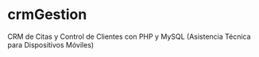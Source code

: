 # crmGestion
CRM de Citas y Control de Clientes con PHP y MySQL (Asistencia Técnica para Dispositivos Móviles)
